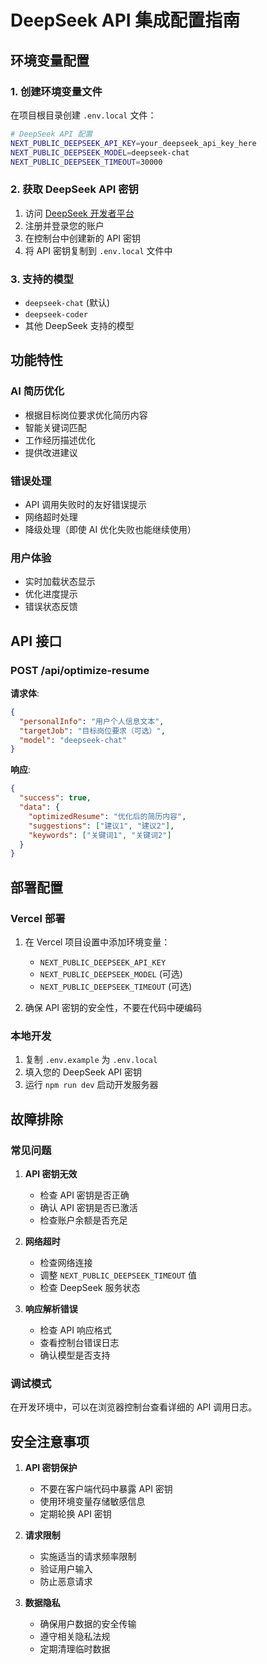 # DeepSeek API 集成配置指南

## 环境变量配置

### 1. 创建环境变量文件

在项目根目录创建 `.env.local` 文件：

```bash
# DeepSeek API 配置
NEXT_PUBLIC_DEEPSEEK_API_KEY=your_deepseek_api_key_here
NEXT_PUBLIC_DEEPSEEK_MODEL=deepseek-chat
NEXT_PUBLIC_DEEPSEEK_TIMEOUT=30000
```

### 2. 获取 DeepSeek API 密钥

1. 访问 [DeepSeek 开发者平台](https://platform.deepseek.com/)
2. 注册并登录您的账户
3. 在控制台中创建新的 API 密钥
4. 将 API 密钥复制到 `.env.local` 文件中

### 3. 支持的模型

- `deepseek-chat` (默认)
- `deepseek-coder`
- 其他 DeepSeek 支持的模型

## 功能特性

### AI 简历优化
- 根据目标岗位要求优化简历内容
- 智能关键词匹配
- 工作经历描述优化
- 提供改进建议

### 错误处理
- API 调用失败时的友好错误提示
- 网络超时处理
- 降级处理（即使 AI 优化失败也能继续使用）

### 用户体验
- 实时加载状态显示
- 优化进度提示
- 错误状态反馈

## API 接口

### POST /api/optimize-resume

**请求体**:
```json
{
  "personalInfo": "用户个人信息文本",
  "targetJob": "目标岗位要求（可选）",
  "model": "deepseek-chat"
}
```

**响应**:
```json
{
  "success": true,
  "data": {
    "optimizedResume": "优化后的简历内容",
    "suggestions": ["建议1", "建议2"],
    "keywords": ["关键词1", "关键词2"]
  }
}
```

## 部署配置

### Vercel 部署

1. 在 Vercel 项目设置中添加环境变量：
   - `NEXT_PUBLIC_DEEPSEEK_API_KEY`
   - `NEXT_PUBLIC_DEEPSEEK_MODEL` (可选)
   - `NEXT_PUBLIC_DEEPSEEK_TIMEOUT` (可选)

2. 确保 API 密钥的安全性，不要在代码中硬编码

### 本地开发

1. 复制 `.env.example` 为 `.env.local`
2. 填入您的 DeepSeek API 密钥
3. 运行 `npm run dev` 启动开发服务器

## 故障排除

### 常见问题

1. **API 密钥无效**
   - 检查 API 密钥是否正确
   - 确认 API 密钥是否已激活
   - 检查账户余额是否充足

2. **网络超时**
   - 检查网络连接
   - 调整 `NEXT_PUBLIC_DEEPSEEK_TIMEOUT` 值
   - 检查 DeepSeek 服务状态

3. **响应解析错误**
   - 检查 API 响应格式
   - 查看控制台错误日志
   - 确认模型是否支持

### 调试模式

在开发环境中，可以在浏览器控制台查看详细的 API 调用日志。

## 安全注意事项

1. **API 密钥保护**
   - 不要在客户端代码中暴露 API 密钥
   - 使用环境变量存储敏感信息
   - 定期轮换 API 密钥

2. **请求限制**
   - 实施适当的请求频率限制
   - 验证用户输入
   - 防止恶意请求

3. **数据隐私**
   - 确保用户数据的安全传输
   - 遵守相关隐私法规
   - 定期清理临时数据
